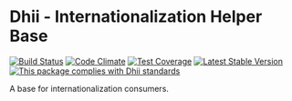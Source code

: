 # Dhii - Internationalization Helper Base

[![Build Status](https://travis-ci.org/Dhii/i18n-helper-base.svg?branch=develop)](https://travis-ci.org/Dhii/i18n-helper-base)
[![Code Climate](https://codeclimate.com/github/Dhii/i18n-helper-base/badges/gpa.svg)](https://codeclimate.com/github/Dhii/i18n-helper-base)
[![Test Coverage](https://codeclimate.com/github/Dhii/i18n-helper-base/badges/coverage.svg)](https://codeclimate.com/github/Dhii/i18n-helper-base/coverage)
[![Latest Stable Version](https://poser.pugx.org/dhii/i18n-helper-base/version)](https://packagist.org/packages/dhii/i18n-helper-base)
[![This package complies with Dhii standards](https://img.shields.io/badge/Dhii-Compliant-green.svg?style=flat-square)][Dhii]

A base for internationalization consumers.

[Dhii]: https://github.com/Dhii/dhii
